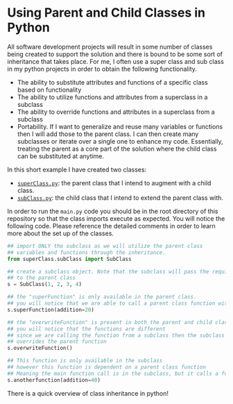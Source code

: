 # Using Parent and Child Classes in Python 

All software development projects will result in some number of classes being created to support the solution and there is bound to be some sort of inheritance that takes place. For me, I often use a super class and sub class in my python projects in order to obtain the following functionality. 
- The ability to substitute attributes and functions of a specific class based on functionality
- The ability to utilize functions and attributes from a superclass in a subclass
- The ability to override functions and attributes in a superclass from a subclass 
- Portability. If I want to generalize and reuse many variables or functions then I will add those to the parent class. I can then create many subclasses or iterate over a single one to enhance my code. Essentially, treating the parent as a core part of the solution where the child class can be substituted at anytime. 


In this short example I have created two classes:
- [`superClass.py`](superClass.py): the parent class that I intend to augment with a child class. 
- [`subClass.py`](subClass.py): the child class that I intend to extend the parent class with. 


In order to run the `main.py` code you should be in the root directory of this repository so that the class imports execute as expected. You will notice the following code. Please reference the detailed comments in order to learn more about the set up of the classes. 

```python
## import ONLY the subclass as we will utilize the parent class
## variables and functions through the inheritance. 
from superClass.subClass import SubClass

## create a subclass object. Note that the subclass will pass the required variables/parameters
## to the parent class
s = SubClass(1, 2, 3, 4)

## the "superFunction" is only available in the parent class. 
## you will notice that we are able to call a parent class function with a child class object. 
s.superFunction(addition=20)

## the "overwriteFunction" is present in both the parent and child classes. 
## you will notice that the functions are different 
## since we are calling the function from a subclass then the subclass function 
## overrides the parent function
s.overwriteFunction()

## This function is only available in the subclass 
## however this function is dependent on a parent class function
## Meaning the main function call is in the subclass, but it calls a function in the parent class. 
s.anotherfunction(addition=40)

```


There is a quick overview of class inheritance in python! 

